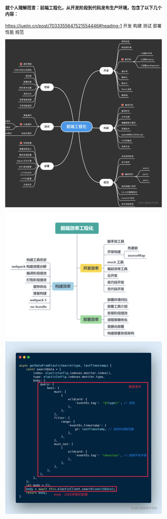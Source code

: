 
#### 就个人理解而言：前端工程化，从开发阶段到代码发布生产环境，包含了以下几个内容：
https://juejin.cn/post/7033355647521554446#heading-1
开发
构建
测试
部署
性能
规范

![](2022-05-03-18-20-06.png)

![](2022-05-04-17-07-39.png)

![](2022-05-14-09-24-07.png)